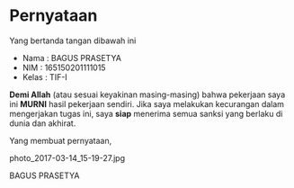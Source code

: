 # Pernyataan

Yang bertanda tangan dibawah ini

* Nama : BAGUS PRASETYA
* NIM : 165150201111015
* Kelas : TIF-I

**Demi Allah** (atau sesuai keyakinan masing-masing) bahwa pekerjaan saya ini **MURNI** hasil pekerjaan sendiri. Jika saya melakukan kecurangan dalam mengerjakan tugas ini, saya **siap** menerima semua sanksi yang berlaku di dunia dan akhirat.

Yang membuat pernyataan,

photo_2017-03-14_15-19-27.jpg

BAGUS PRASETYA

